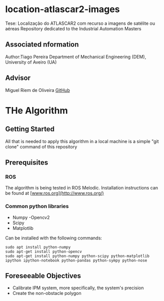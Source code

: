 # location-atlascar2-images
Tese: Localização do ATLASCAR2 com recurso a imagens de satélite ou aéreas
Repository dedicated to the Industrial Automation Masters

## Associated nformation
Author:Tiago Pereira
Department of Mechanical Engineering (DEM), University of Aveiro (UA)

## Advisor
Miguel Riem de Oliveira [GitHub](https://github.com/miguelriemoliveira/)

# THe Algorithm
## Getting Started 
All that is needed to apply this algorithm in a local machine is a simple "git clone" command of this repository

## Prerequisites
### ROS
The algorithm is being tested in ROS Melodic.
Installation instructions can be found at [www.ros.org](http://www.ros.org/)
### Common python libraries
- Numpy
-Opencv2
- Scipy
- Matplotlib

Can be installed with the following commands:
```
sudo apt install python-numpy
sudo apt-get install python-opencv
sudo apt-get install python-numpy python-scipy python-matplotlib ipython ipython-notebook python-pandas python-sympy python-nose
```

## Foreseeable Objectives
- Calibrate IPM system, more specifically, the system's precision
- Create the non-obstacle polygon
